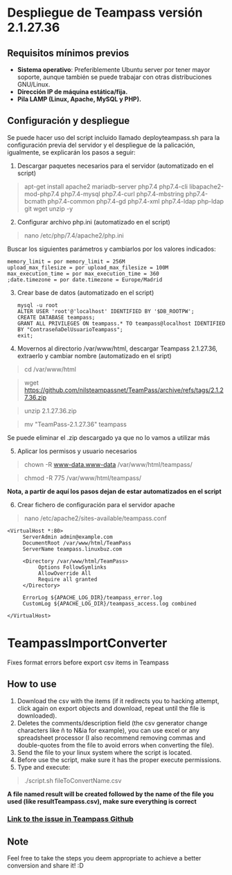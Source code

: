 # Despliegue de Teampass versión 2.1.27.36

## Requisitos mínimos previos
- **Sistema operativo**: Preferiblemente Ubuntu server por tener mayor soporte, aunque también se puede trabajar con otras distribuciones GNU/Linux.
- **Dirección IP de máquina estática/fija.**
- **Pila LAMP (Linux, Apache, MySQL y PHP).**

## Configuración y despliegue
Se puede hacer uso del script incluido llamado deployteampass.sh para la configuración previa del servidor y el despliegue de la palicación, igualmente, se explicarán los pasos a seguir:

1. Descargar paquetes necesarios para el servidor (automatizado en el script)

>apt-get install apache2 mariadb-server php7.4 php7.4-cli libapache2-mod-php7.4 php7.4-mysql php7.4-curl php7.4-mbstring php7.4-bcmath php7.4-common php7.4-gd php7.4-xml php7.4-ldap php-ldap git wget unzip -y

2. Configurar archivo php.ini (automatizado en el script)

>nano /etc/php/7.4/apache2/php.ini

Buscar los siguientes parámetros y cambiarlos por los valores indicados:

    memory_limit = por memory_limit = 256M
    upload_max_filesize = por upload_max_filesize = 100M
    max_execution_time = por max_execution_time = 360
    ;date.timezone = por date.timezone = Europe/Madrid

3. Crear base de datos (automatizado en el script)

       mysql -u root
       ALTER USER 'root'@'localhost' IDENTIFIED BY '$DB_ROOTPW';
       CREATE DATABASE teampass;
       GRANT ALL PRIVILEGES ON teampass.* TO teampass@localhost IDENTIFIED BY "ContraseñaDelUsuarioTeampass";
       exit;

4. Movernos al directorio /var/www/html, descargar Teampass 2.1.27.36, extraerlo y cambiar nombre (automatizado en el sript)

>cd /var/www/html

>wget https://github.com/nilsteampassnet/TeamPass/archive/refs/tags/2.1.27.36.zip

>unzip 2.1.27.36.zip

>mv "TeamPass-2.1.27.36" teampass

Se puede eliminar el .zip descargado ya que no lo vamos a utilizar más

5. Aplicar los permisos y usuario necesarios

>chown -R www-data.www-data /var/www/html/teampass/

>chmod -R 775 /var/www/html/teampass/

**Nota, a partir de aquí los pasos dejan de estar automatizados en el script**

6. Crear fichero de configuración para el servidor apache

>nano /etc/apache2/sites-available/teampass.conf

    <VirtualHost *:80>
         ServerAdmin admin@example.com
         DocumentRoot /var/www/html/TeamPass   
         ServerName teampass.linuxbuz.com

         <Directory /var/www/html/TeamPass>    
              Options FollowSymlinks
              AllowOverride All
              Require all granted
         </Directory>  

         ErrorLog ${APACHE_LOG_DIR}/teampass_error.log
         CustomLog ${APACHE_LOG_DIR}/teampass_access.log combined

    </VirtualHost>

# TeampassImportConverter

Fixes format errors before export csv items in Teampass

## How to use

1. Download the csv with the items (if it redirects you to hacking attempt, click again on export objects and download, repeat until the file is downloaded).
2. Deletes the comments/description field (the csv generator change characters like ñ to N&ia for example), you can use excel or any spreadsheet processor (I also recommend removing commas and double-quotes from the file to avoid errors when converting the file).
3. Send the file to your linux system where the script is located.
4. Before use the script, make sure it has the proper execute permissions.
5. Type and execute:
>./script.sh fileToConvertName.csv

**A file named result will be created followed by the name of the file you used (like resultTeampass.csv), make sure everything is correct**


### [Link to the issue in Teampass Github](https://github.com/nilsteampassnet/TeamPass/issues/3133) 

## Note
Feel free to take the steps you deem appropriate to achieve a better conversion and share it! :D
